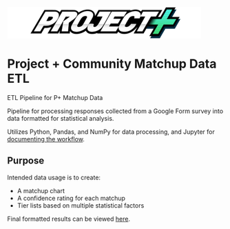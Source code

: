 ![Project+ Logo](https://github.com/joeWatersDev/pplus-etl/blob/main/ProjectPlusLogo.png)

# Project + Community Matchup Data ETL
ETL Pipeline for P+ Matchup Data

Pipeline for processing responses collected from a Google Form survey into data formatted for statistical analysis.

Utilizes Python, Pandas, and NumPy for data processing, and Jupyter for [documenting the workflow](https://github.com/joeWatersDev/pplus-etl/blob/main/PPlusETL.ipynb).

## Purpose
Intended data usage is to create:
- A matchup chart
- A confidence rating for each matchup
- Tier lists based on multiple statistical factors

Final formatted results can be viewed [here](https://docs.google.com/spreadsheets/d/1E2tkjYEXMPvdOjlCBqv1U7iHilljt_u1QNM7mPG3NXg/edit?usp=sharing "P+ 2023 Community Matchup Chart").

